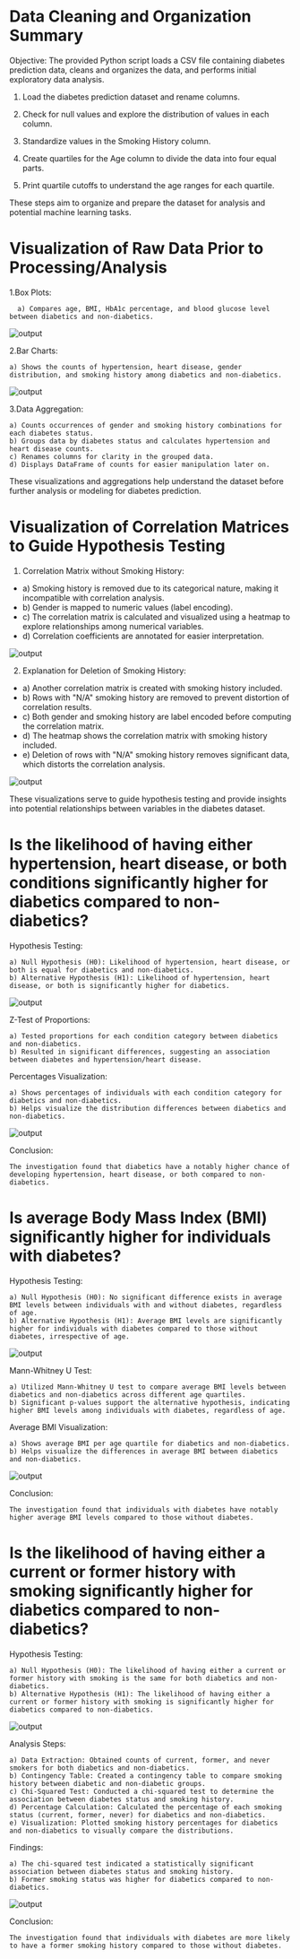 
# Data Cleaning and Organization Summary
Objective:
The provided Python script loads a CSV file containing diabetes prediction data, cleans and organizes the data, and performs initial exploratory data analysis.

1. Load the diabetes prediction dataset and rename columns.

2. Check for null values and explore the distribution of values in each column.

3. Standardize values in the Smoking History column.

4. Create quartiles for the Age column to divide the data into four equal parts.
   
5. Print quartile cutoffs to understand the age ranges for each quartile.

These steps aim to organize and prepare the dataset for analysis and potential machine learning tasks.

# Visualization of Raw Data Prior to Processing/Analysis

1.Box Plots:

      a) Compares age, BMI, HbA1c percentage, and blood glucose level between diabetics and non-diabetics.

![output](https://github.com/10H-K/diabetes/assets/152930492/92b37e17-d962-41b6-99d5-cce1ec401903)

2.Bar Charts:

    a) Shows the counts of hypertension, heart disease, gender distribution, and smoking history among diabetics and non-diabetics.

![output](https://github.com/10H-K/diabetes/assets/152930492/ae5d2d65-c720-48cb-ba21-08d9c3f6d3d1)

3.Data Aggregation:

    a) Counts occurrences of gender and smoking history combinations for each diabetes status.
    b) Groups data by diabetes status and calculates hypertension and heart disease counts.
    c) Renames columns for clarity in the grouped data.
    d) Displays DataFrame of counts for easier manipulation later on.

These visualizations and aggregations help understand the dataset before further analysis or modeling for diabetes prediction.

# Visualization of Correlation Matrices to Guide Hypothesis Testing
1. Correlation Matrix without Smoking History:

  - a) Smoking history is removed due to its categorical nature, making it incompatible with correlation analysis.
  - b) Gender is mapped to numeric values (label encoding).
  - c) The correlation matrix is calculated and visualized using a heatmap to explore relationships among numerical variables.
  - d) Correlation coefficients are annotated for easier interpretation.

![output](https://github.com/10H-K/diabetes/assets/152930492/622b4bc0-6488-4f63-a581-9b3501570980)

2. Explanation for Deletion of Smoking History:

  - a) Another correlation matrix is created with smoking history included.
  - b) Rows with "N/A" smoking history are removed to prevent distortion of correlation results.
  - c) Both gender and smoking history are label encoded before computing the correlation matrix.
  - d) The heatmap shows the correlation matrix with smoking history included.
  - e) Deletion of rows with "N/A" smoking history removes significant data, which distorts the correlation analysis.

![output](https://github.com/10H-K/diabetes/assets/152930492/e454e925-4df3-4013-ad0a-cfc4752bbb18)

These visualizations serve to guide hypothesis testing and provide insights into potential relationships between variables in the diabetes dataset.

# Is the likelihood of having either hypertension, heart disease, or both conditions significantly higher for diabetics compared to non-diabetics?
Hypothesis Testing:

    a) Null Hypothesis (H0): Likelihood of hypertension, heart disease, or both is equal for diabetics and non-diabetics.
    b) Alternative Hypothesis (H1): Likelihood of hypertension, heart disease, or both is significantly higher for diabetics.

![output](https://github.com/10H-K/diabetes/assets/152930492/9c8d4569-7968-445b-8a37-ada9ad22c095)

Z-Test of Proportions:

    a) Tested proportions for each condition category between diabetics and non-diabetics.
    b) Resulted in significant differences, suggesting an association between diabetes and hypertension/heart disease.

Percentages Visualization:

    a) Shows percentages of individuals with each condition category for diabetics and non-diabetics.
    b) Helps visualize the distribution differences between diabetics and non-diabetics.

![output](https://github.com/10H-K/diabetes/assets/152930492/2add401f-01a7-4c92-a0f7-b2ff9d1def22)

Conclusion:
    
    The investigation found that diabetics have a notably higher chance of developing hypertension, heart disease, or both compared to non-diabetics.

# Is average Body Mass Index (BMI) significantly higher for individuals with diabetes?
Hypothesis Testing:

    a) Null Hypothesis (H0): No significant difference exists in average BMI levels between individuals with and without diabetes, regardless of age.
    b) Alternative Hypothesis (H1): Average BMI levels are significantly higher for individuals with diabetes compared to those without diabetes, irrespective of age.

![output](https://github.com/10H-K/diabetes/assets/152930492/a1dfc338-3d1a-4219-9d95-d1cccec031e6)

Mann-Whitney U Test:

    a) Utilized Mann-Whitney U test to compare average BMI levels between diabetics and non-diabetics across different age quartiles.
    b) Significant p-values support the alternative hypothesis, indicating higher BMI levels among individuals with diabetes, regardless of age.

Average BMI Visualization:

    a) Shows average BMI per age quartile for diabetics and non-diabetics.
    b) Helps visualize the differences in average BMI between diabetics and non-diabetics.

![output](https://github.com/10H-K/diabetes/assets/152930492/fdff0650-0e79-4698-9fb9-4782068cfb3b)

Conclusion:
    
    The investigation found that individuals with diabetes have notably higher average BMI levels compared to those without diabetes. 

# Is the likelihood of having either a current or former history with smoking significantly higher for diabetics compared to non-diabetics?
Hypothesis Testing:

    a) Null Hypothesis (H0): The likelihood of having either a current or former history with smoking is the same for both diabetics and non-diabetics.
    b) Alternative Hypothesis (H1): The likelihood of having either a current or former history with smoking is significantly higher for diabetics compared to non-diabetics.

![output](https://github.com/10H-K/diabetes/assets/152930492/c787a8a9-e1f4-42b9-897e-ecbc7021c94a)

Analysis Steps:

    a) Data Extraction: Obtained counts of current, former, and never smokers for both diabetics and non-diabetics.
    b) Contingency Table: Created a contingency table to compare smoking history between diabetic and non-diabetic groups.
    c) Chi-Squared Test: Conducted a chi-squared test to determine the association between diabetes status and smoking history.
    d) Percentage Calculation: Calculated the percentage of each smoking status (current, former, never) for diabetics and non-diabetics.
    e) Visualization: Plotted smoking history percentages for diabetics and non-diabetics to visually compare the distributions.

Findings:

    a) The chi-squared test indicated a statistically significant association between diabetes status and smoking history.
    b) Former smoking status was higher for diabetics compared to non-diabetics.

![output](https://github.com/10H-K/diabetes/assets/152930492/0d0ad7ce-0ec9-4f0e-b90c-0d927d31ebeb)

Conclusion:
    
    The investigation found that individuals with diabetes are more likely to have a former smoking history compared to those without diabetes.
